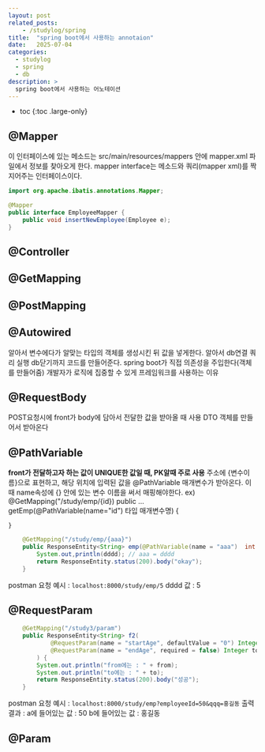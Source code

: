 ```yaml
---
layout: post
related_posts:
    - /studylog/spring
title:  "spring boot에서 사용하는 annotaion"
date:   2025-07-04
categories:
  - studylog
  - spring
  - db
description: >
  spring boot에서 사용하는 어노테이션
---
```

* toc
{:toc .large-only}

## @Mapper
이 인터페이스에 있는 메소드는 src/main/resources/mappers 안에 mapper.xml 파일에서 정보를 찾아오게 한다.
mapper interface는 메소드와 쿼리(mapper xml)를 짝지어주는 인터페이스이다. 
```java
import org.apache.ibatis.annotations.Mapper;

@Mapper
public interface EmployeeMapper {
	public void insertNewEmployee(Employee e);
}
```

## @Controller

## @GetMapping

## @PostMapping

## @Autowired
알아서 변수에다가 알맞는 타입의 객체를 생성시킨 뒤 값을 넣게한다. 알아서 db연결 쿼리 실행 db닫기까지 코드를 만들어준다. 
spring boot가 직접 의존성을 주입한다(객체를 만들어줌)
개발자가 로직에 집중할 수 있게 프레임워크를 사용하는 이유

## @RequestBody
POST요청시에 front가 body에 담아서 전달한 값을 받아올 때 사용
DTO 객체를 만들어서 받아온다

## @PathVariable
**front가 전달하고자 하는 값이 UNIQUE한 값일 때, PK알때 주로 사용**
주소에 {변수이름}으로 표현하고, 해당 위치에 입력된 값을
@PathVariable 매개변수가 받아온다.
이때 name속성에 {} 안에 있는 변수 이름을 써서 매핑해야한다.
ex) @GetMapping("/study/emp/{id})
    public ... getEmp(@PathVariable(name="id") 타입 매개변수명) {

    }
```java
    @GetMapping("/study/emp/{aaa}")
	public ResponseEntity<String> emp(@PathVariable(name = "aaa")  int dddd) {
		System.out,println(dddd); // aaa = dddd
		return ResponseEntity.status(200).body("okay");
	}
```
postman 요청 예시 : `localhost:8000/study/emp/5`
dddd 값 : 5


## @RequestParam
```java
    @GetMapping("/study3/param")
	public ResponseEntity<String> f2(
			@RequestParam(name = "startAge", defaultValue = "0") Integer from,
			@RequestParam(name = "endAge", required = false) Integer to
		) {
		System.out.println("from에는 : " + from);
		System.out.println("to에는 : " + to);
		return ResponseEntity.status(200).body("성공");
	}
```
postman 요청 예시 : `localhost:8000/study/emp?employeeId=50&qqq=홍길동`
출력 결과 : 
a에 들어있는 값 : 50
b에 들어있는 값 : 홍길동

## @Param